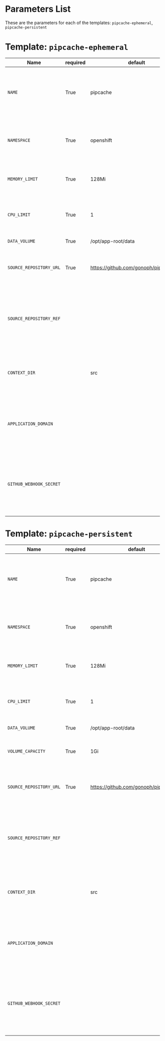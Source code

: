 # Parameters List

These are the parameters for each of the templates: `pipcache-ephemeral`, `pipcache-persistent`



# Template: `pipcache-ephemeral`

| Name | required | default | description |
| ---- | -------- | ------- | ----------- |
| `NAME` | True | pipcache | The name assigned to all of the frontend objects defined in this template. |
| `NAMESPACE` | True | openshift | The OpenShift Namespace where the builder ImageStream resides. |
| `MEMORY_LIMIT` | True | 128Mi | Maximum amount of memory the container can use. |
| `CPU_LIMIT` | True | 1 | Maximum amount of CPU the container can use (in cores). |
| `DATA_VOLUME` | True | /opt/app-root/data | Data volume path |
| `SOURCE_REPOSITORY_URL` | True | https://github.com/gonoph/pipcache.git | The URL of the repository with your application source code. |
| `SOURCE_REPOSITORY_REF` |  |   | Set this to a branch name, tag or other ref of your repository if you are not using the default branch. |
| `CONTEXT_DIR` |  | src | Set this to the relative path to your project if it is not in the root of your repository. |
| `APPLICATION_DOMAIN` |  |   | The exposed hostname that will route to the pipcache service, if left blank a value will be defaulted. |
| `GITHUB_WEBHOOK_SECRET` |  |   | Github trigger secret.  A difficult to guess string encoded as part of the webhook URL.  Not encrypted. |




# Template: `pipcache-persistent`

| Name | required | default | description |
| ---- | -------- | ------- | ----------- |
| `NAME` | True | pipcache | The name assigned to all of the frontend objects defined in this template. |
| `NAMESPACE` | True | openshift | The OpenShift Namespace where the builder ImageStream resides. |
| `MEMORY_LIMIT` | True | 128Mi | Maximum amount of memory the container can use. |
| `CPU_LIMIT` | True | 1 | Maximum amount of CPU the container can use (in cores). |
| `DATA_VOLUME` | True | /opt/app-root/data | Data volume path |
| `VOLUME_CAPACITY` | True | 1Gi | Volume space available for data, e.g. 512Mi, 2Gi |
| `SOURCE_REPOSITORY_URL` | True | https://github.com/gonoph/pipcache.git | The URL of the repository with your application source code. |
| `SOURCE_REPOSITORY_REF` |  |   | Set this to a branch name, tag or other ref of your repository if you are not using the default branch. |
| `CONTEXT_DIR` |  | src | Set this to the relative path to your project if it is not in the root of your repository. |
| `APPLICATION_DOMAIN` |  |   | The exposed hostname that will route to the pipcache service, if left blank a value will be defaulted. |
| `GITHUB_WEBHOOK_SECRET` |  |   | Github trigger secret.  A difficult to guess string encoded as part of the webhook URL.  Not encrypted. |


